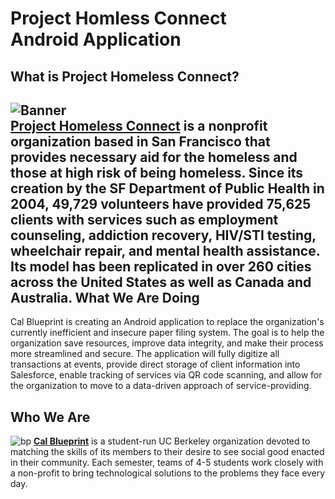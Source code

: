 Project Homless Connect <br> Android Application
====

What is Project Homeless Connect?
----
![Banner](http://www.projecthomelessconnect.com/servlet/servlet.ImageServer?oid=00DA0000000BrJLMA0&id=015A0000001b2QaIAI "PHC Banner") <br>
**[Project Homeless Connect](http://www.projecthomelessconnect.com/)** is a nonprofit organization based in San Francisco that provides necessary aid for the homeless and those at high risk of being homeless.  Since its creation by the SF Department of Public Health in 2004, 49,729 volunteers have provided 75,625 clients with services such as employment counseling, addiction recovery, HIV/STI testing, wheelchair repair, and mental health assistance. Its model has been replicated in over 260 cities across the United States as well as Canada and Australia.
What We Are Doing
----
Cal Blueprint is creating an Android application to replace the organization's currently inefficient and insecure paper filing system. The goal is to help the organization save resources, improve data integrity, and make their process more streamlined and secure. The application will fully digitize all transactions at events, provide direct storage of client information into Salesforce, enable tracking of services via QR code scanning, and allow for the organization to move to a data-driven approach of service-providing. 

Who We Are
----
![bp](http://bptech.berkeley.edu/assets/logo-full-large-d6419503b443e360bc6c404a16417583.png "BP Banner")
**[Cal Blueprint](http://www.calblueprint.org/)** is a student-run UC Berkeley organization devoted to matching the skills of its members to their desire to see social good enacted in their community. Each semester, teams of 4-5 students work closely with a non-profit to bring technological solutions to the problems they face every day.
